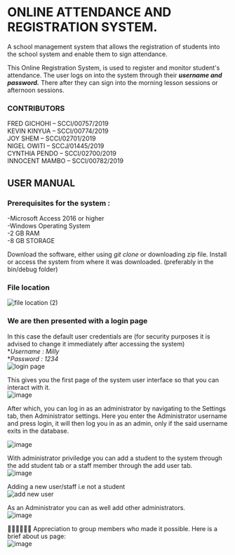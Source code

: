 # ONLINE ATTENDANCE AND REGISTRATION SYSTEM.
A school management system that allows the registration of students into the school system and enable them to sign attendance.

This Online Registration System, is used to register and monitor student's attendance. 
The user logs on into the system through their ***username and password.***
There after they can sign into the morning lesson sessions or afternoon sessions.

### CONTRIBUTORS
FRED GICHOHI – SCCI/00757/2019 <br>
KEVIN KINYUA – SCCI/00774/2019 <br>
JOY SHEM – SCCI/02701/2019 <br>
NIGEL OWITI – SCCJ/01445/2019 <br>
CYNTHIA PENDO – SCCI/02700/2019 <br>
INNOCENT MAMBO – SCCI/00782/2019 <br>


## USER MANUAL
### Prerequisites for the system : 
-Microsoft Access 2016 or higher <br>
-Windows Operating System <br>
-2 GB RAM <br>
-8 GB STORAGE <br>


Download the software, either using *git clone* or downloading zip file.
Install or access the system from where it was downloaded. (preferably in the bin/debug folder)
### File location<br>
![file location (2)](https://user-images.githubusercontent.com/61348138/147204499-52b70c01-52df-4321-a551-9d9e6aa14adc.png)


### We are then presented with a login page <br>
In this case the default user credentials are (for security purposes it is advised to change it immediately after accessing the system)<br>
**Username : Milly* <br>
**Password : 1234* <br>
![login page](https://user-images.githubusercontent.com/61348138/147204319-3436861b-2d5e-4839-97af-dd1d1684a0e5.png)

This gives you the first page of the system user interface so that you can interact with it. <br>
![image](https://user-images.githubusercontent.com/61348138/147245182-72c98ac2-4199-423a-a138-60f9d8180d3f.png)

After which, you can log in as an administrator by navigating to the Settings tab, then Administrator settings. Here you enter the Administrator username and press login, it will then log you in as an admin, only if the said username exits in the database. <br>

![image](https://user-images.githubusercontent.com/61348138/147245422-014ff73f-8ec7-45fb-9288-258874720e90.png)

With administrator priviledge you can add a student to the system through the add student tab or a staff member through the add user tab. <br>
![image](https://user-images.githubusercontent.com/61348138/147245531-b0e9086f-745a-4f6e-b245-c4bac44ca2d0.png)

Adding a new user/staff i.e not a student <br>
![add new user](https://user-images.githubusercontent.com/61348138/147246207-b9d4e13e-20cc-41ce-acd8-eef8df6edb1a.png)


As an Administrator you can as well add other administrators. <br>
![image](https://user-images.githubusercontent.com/61348138/147245621-1e3f360f-2418-41e5-969a-49dfb9e94b7d.png)


👏🏽👏🏽👏🏽 Appreciation to group members who made it possible. Here is a brief about us page: <br>
![image](https://user-images.githubusercontent.com/61348138/147246152-7c04228d-2e24-4ce4-8c00-69eedd14083e.png)



